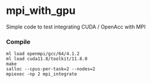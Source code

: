 # mpi_with_gpu
Simple code to test integrating CUDA / OpenAcc with MPI

### Compile 

```
ml load openmpi/gcc/64/4.1.2
ml load cuda11.8/toolkit/11.8.0
make
salloc --cpus-per-task=2 --nodes=2
mpiexec -np 2 mpi_integrate
```
